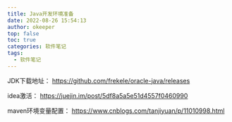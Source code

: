 ```yaml
---
title: Java开发环境准备
date: 2022-08-26 15:54:13
author: okeeper
top: false
toc: true
categories: 软件笔记
tags:
  - 软件笔记
---
```


JDK下载地址：
https://github.com/frekele/oracle-java/releases

idea激活：
https://juejin.im/post/5df8a5a5e51d4557f0460990

maven环境变量配置：
https://www.cnblogs.com/tanjiyuan/p/11010998.html